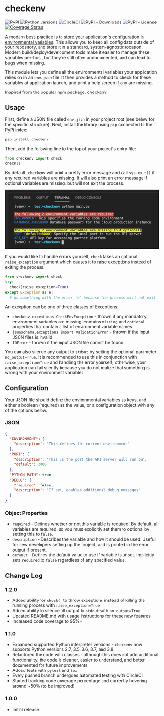 # checkenv

[![PyPI](https://img.shields.io/pypi/v/checkenv?style=flat-square)](https://pypi.org/project/checkenv)
[![Python versions](https://img.shields.io/pypi/pyversions/checkenv)](https://img.shields.io/pypi/pyversions/checkenv)
[![CircleCI](https://circleci.com/gh/kylecaston/checkenv.svg?style=shield)](https://circleci.com/gh/kylecaston/checkenv)
[![PyPI - Downloads](https://img.shields.io/pypi/dm/checkenv?style=flat-square)](https://pypistats.org/packages/checkenv)
[![PyPI - License](https://img.shields.io/pypi/l/checkenv?style=flat-square)](https://opensource.org/licenses/MIT)
[![Coverage Status](https://coveralls.io/repos/github/kylecaston/checkenv/badge.svg?branch=master)](https://coveralls.io/github/kylecaston/checkenv?branch=master)

A modern best-practice is to [store your application's configuration in environmental variables](http://12factor.net/config).  This allows you to keep all config data outside of your repository, and store it in a standard, system-agnostic location.  Modern build/deploy/development tools make it easier to manage these variables per-host, but they're still often undocumented, and can lead to bugs when missing.

This module lets you define all the environmental variables your application relies on in an `env.json` file.  It then provides a method to check for these variables at application launch, and print a help screen if any are missing.

Inspired from the popular npm package, [checkenv](https://www.npmjs.com/package/checkenv).

## Usage
First, define a JSON file called `env.json` in your project root (see below for the specific structure). Next, install the library using `pip` connected to the [PyPi](https://pypi.org/) index:
```bash
pip install checkenv
```

Then, add the following line to the top of your project's entry file:

```python
from checkenv import check
check()
```

By default, `checkenv` will print a pretty error message and call `sys.exit()` if any required variables are missing. It will also print an error message if optional variables are missing, but will not exit the process.

![Screenshot](https://raw.githubusercontent.com/kylecaston/checkenv/master/docs/usage.png)

If you would like to handle errors yourself, `check` takes an optional `raise_exception` argument which causes it to raise exceptions instead of exiting the process.  

```python
from checkenv import check
try:
  check(raise_exception=True)
except Exception as e:
  # do something with the error 'e' because the process will not exit
```

An exception can be one of three classes of Exceptions:
* `checkenv.exceptions.CheckEnvException` - thrown if any mandatory environment variables are missing; contains `missing` and `optional` properties that contain a list of environment variable names
* `jsonschema.exceptions import ValidationError` - thrown if the input JSON files is invalid
* `IOError` - thrown if the input JSON file cannot be found

You can also silence any output to `stdout` by setting the optional parameter `no_output=True`.  It is recommended to use this in conjunction with `raise_exception=True` and handling the error yourself; otherwise, your application can fail silently because you do not realize that something is wrong with your environment variables.

## Configuration
Your JSON file should define the environmental variables as keys, and either a boolean (required) as the value, or a configuration object with any of the options below.

### JSON
```json
{
  "ENVIRONMENT": {
    "description": "This defines the current environment"
  },
  "PORT": {
    "description": "This is the port the API server will run on",
    "default": 3000
  },
  "PYTHON_PATH": true,
  "DEBUG": {
    "required": false,
    "description": "If set, enables additional debug messages"
  }
}
```

### Object Properties
* `required` - Defines whether or not this variable is required. By default, all variables are required, so you must explicitly set them to optional by setting this to `false`.
* `description` - Describes the variable and how it should be used. Useful for new developers setting up the project, and is printed in the error output if present.
* `default` - Defines the default value to use if variable is unset. Implicitly sets `required` to `false` regardless of any specified value.

## Change Log
### 1.2.0
* Added ability for `check()` to throw exceptions instead of killing the running process with `raise_exception=True`
* Added ability to silence all output to `stdout` with `no_output=True`
* Updated README.md with usage instructions for these new features
* Increased code coverage to 95%+

### 1.1.0
* Expanded supported Python interpreter versions - `checkenv` now supports Python versions 2.7, 3.5, 3.6, 3.7, and 3.8.
* Refactored the code with classes - although this does not add additional functionality, the code is cleaner, easier to understand, and better documented for future improvements
* Added tests with `pytest` and `tox`
* Every pushed branch undergoes automated testing with CircleCI 
* Started tracking code coverage percentage and currently hovering around ~50% (to be improved)

### 1.0.0
* Initial release
